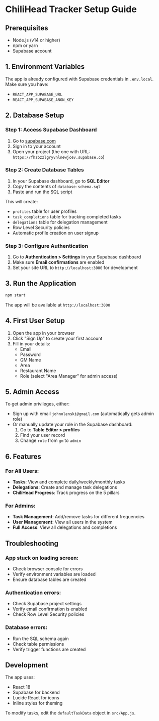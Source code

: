 # ChiliHead Tracker Setup Guide

## Prerequisites
- Node.js (v14 or higher)
- npm or yarn
- Supabase account

## 1. Environment Variables

The app is already configured with Supabase credentials in `.env.local`. Make sure you have:
- `REACT_APP_SUPABASE_URL`
- `REACT_APP_SUPABASE_ANON_KEY`

## 2. Database Setup

### Step 1: Access Supabase Dashboard
1. Go to [supabase.com](https://supabase.com)
2. Sign in to your account
3. Open your project (the one with URL: `https://fhzbzzlgryvnlnewjcev.supabase.co`)

### Step 2: Create Database Tables
1. In your Supabase dashboard, go to **SQL Editor**
2. Copy the contents of `database-schema.sql`
3. Paste and run the SQL script

This will create:
- `profiles` table for user profiles
- `task_completions` table for tracking completed tasks
- `delegations` table for delegation management
- Row Level Security policies
- Automatic profile creation on user signup

### Step 3: Configure Authentication
1. Go to **Authentication > Settings** in your Supabase dashboard
2. Make sure **Email confirmations** are enabled
3. Set your site URL to `http://localhost:3000` for development

## 3. Run the Application

```bash
npm start
```

The app will be available at `http://localhost:3000`

## 4. First User Setup

1. Open the app in your browser
2. Click "Sign Up" to create your first account
3. Fill in your details:
   - Email
   - Password
   - GM Name
   - Area
   - Restaurant Name
   - Role (select "Area Manager" for admin access)

## 5. Admin Access

To get admin privileges, either:
- Sign up with email `johnolenski@gmail.com` (automatically gets admin role)
- Or manually update your role in the Supabase dashboard:
  1. Go to **Table Editor > profiles**
  2. Find your user record
  3. Change `role` from `gm` to `admin`

## 6. Features

### For All Users:
- **Tasks**: View and complete daily/weekly/monthly tasks
- **Delegations**: Create and manage task delegations
- **ChiliHead Progress**: Track progress on the 5 pillars

### For Admins:
- **Task Management**: Add/remove tasks for different frequencies
- **User Management**: View all users in the system
- **Full Access**: View all delegations and completions

## Troubleshooting

### App stuck on loading screen:
- Check browser console for errors
- Verify environment variables are loaded
- Ensure database tables are created

### Authentication errors:
- Check Supabase project settings
- Verify email confirmation is enabled
- Check Row Level Security policies

### Database errors:
- Run the SQL schema again
- Check table permissions
- Verify trigger functions are created

## Development

The app uses:
- React 18
- Supabase for backend
- Lucide React for icons
- Inline styles for theming

To modify tasks, edit the `defaultTaskData` object in `src/App.js`. 